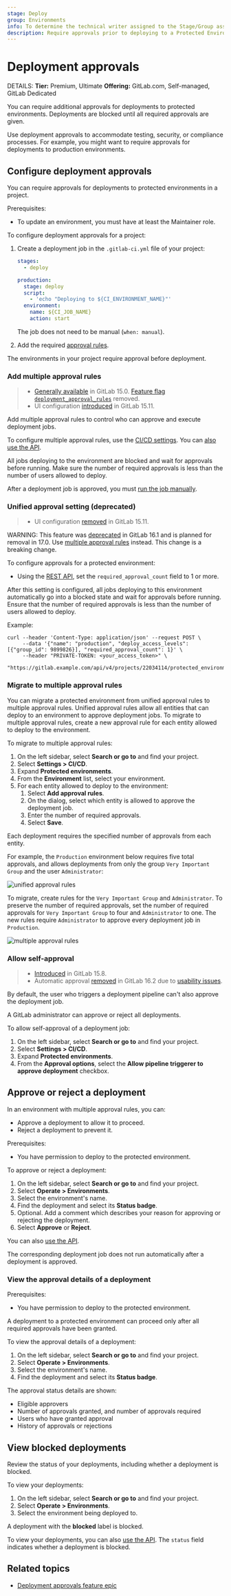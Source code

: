 ```yaml
---
stage: Deploy
group: Environments
info: To determine the technical writer assigned to the Stage/Group associated with this page, see https://handbook.gitlab.com/handbook/product/ux/technical-writing/#assignments
description: Require approvals prior to deploying to a Protected Environment
---
```


# Deployment approvals

DETAILS:
**Tier:** Premium, Ultimate
**Offering:** GitLab.com, Self-managed, GitLab Dedicated

You can require additional approvals for deployments to protected
environments. Deployments are blocked until all required approvals are
given.

Use deployment approvals to accommodate testing,
security, or compliance processes. For example, you might want to
require approvals for deployments to production environments.

## Configure deployment approvals

You can require approvals for deployments to protected environments in
a project.

Prerequisites:

- To update an environment, you must have at least the Maintainer role.

To configure deployment approvals for a project:

1. Create a deployment job in the `.gitlab-ci.yml` file of your project:

   ```yaml
   stages:
     - deploy

   production:
     stage: deploy
     script:
       - 'echo "Deploying to ${CI_ENVIRONMENT_NAME}"'
     environment:
       name: ${CI_JOB_NAME}
       action: start
   ```

   The job does not need to be manual (`when: manual`).

1. Add the required [approval rules](#add-multiple-approval-rules).

The environments in your project require approval before deployment.

### Add multiple approval rules

> - [Generally available](https://gitlab.com/gitlab-org/gitlab/-/issues/345678) in GitLab 15.0. [Feature flag `deployment_approval_rules`](https://gitlab.com/gitlab-org/gitlab/-/issues/345678) removed.
> - UI configuration [introduced](https://gitlab.com/gitlab-org/gitlab/-/issues/378445) in GitLab 15.11.

Add multiple approval rules to control who can approve and execute deployment jobs.

To configure multiple approval rules, use the [CI/CD settings](protected_environments.md#protecting-environments).
You can [also use the API](../../api/group_protected_environments.md#protect-a-single-environment).

All jobs deploying to the environment are blocked and wait for approvals before running.
Make sure the number of required approvals is less than the number of users allowed to deploy.

After a deployment job is approved, you must [run the job manually](../jobs/job_control.md#run-a-manual-job).

<!--- start_remove The following content will be removed on remove_date: '2024-05-22' -->

### Unified approval setting (deprecated)

> - UI configuration [removed](https://gitlab.com/gitlab-org/gitlab/-/issues/378447) in GitLab
>   15.11.

WARNING:
This feature was [deprecated](https://gitlab.com/groups/gitlab-org/-/epics/9662) in GitLab 16.1 and is planned for removal
in 17.0. Use [multiple approval rules](https://gitlab.com/gitlab-org/gitlab/-/issues/404579) instead. This change
is a breaking change.

To configure approvals for a protected environment:

- Using the [REST API](../../api/protected_environments.md#protect-a-single-environment),
  set the `required_approval_count` field to 1 or more.

After this setting is configured, all jobs deploying to this environment automatically go into a blocked state and wait for approvals before running. Ensure that the number of required approvals is less than the number of users allowed to deploy.

Example:

```shell
curl --header 'Content-Type: application/json' --request POST \
     --data '{"name": "production", "deploy_access_levels": [{"group_id": 9899826}], "required_approval_count": 1}' \
     --header "PRIVATE-TOKEN: <your_access_token>" \
     "https://gitlab.example.com/api/v4/projects/22034114/protected_environments"
```

### Migrate to multiple approval rules

You can migrate a protected environment from unified approval rules to multiple
approval rules. Unified approval rules allow all entities that can deploy to an
environment to approve deployment jobs. To migrate to multiple approval rules,
create a new approval rule for each entity allowed to deploy to the environment.

To migrate to multiple approval rules:

1. On the left sidebar, select **Search or go to** and find your project.
1. Select **Settings > CI/CD**.
1. Expand **Protected environments**.
1. From the **Environment** list, select your environment.
1. For each entity allowed to deploy to the environment:
   1. Select **Add approval rules**.
   1. On the dialog, select which entity is allowed to approve the
      deployment job.
   1. Enter the number of required approvals.
   1. Select **Save**.

Each deployment requires the specified number of approvals from each entity.

For example, the `Production` environment below requires five total approvals,
and allows deployments from only the group `Very Important Group` and the user
`Administrator`:

![unified approval rules](img/unified_approval_rules_v16_0.png)

To migrate, create rules for the `Very Important Group` and `Administrator`. To
preserve the number of required approvals, set the number of required approvals
for `Very Important Group` to four and `Administrator` to one. The new rules
require `Administrator` to approve every deployment job in `Production`.

![multiple approval rules](img/multiple_approval_rules_v16_0.png)

<!--- end_remove -->

### Allow self-approval

> - [Introduced](https://gitlab.com/gitlab-org/gitlab/-/issues/381418) in GitLab 15.8.
> - Automatic approval [removed](https://gitlab.com/gitlab-org/gitlab/-/merge_requests/124638) in GitLab 16.2 due to [usability issues](https://gitlab.com/gitlab-org/gitlab/-/issues/391258).

By default, the user who triggers a deployment pipeline can't also approve the deployment job.

A GitLab administrator can approve or reject all deployments.

To allow self-approval of a deployment job:

1. On the left sidebar, select **Search or go to** and find your project.
1. Select **Settings > CI/CD**.
1. Expand **Protected environments**.
1. From the **Approval options**, select the **Allow pipeline triggerer to approve deployment** checkbox.

## Approve or reject a deployment

In an environment with multiple approval rules, you can:

- Approve a deployment to allow it to proceed.
- Reject a deployment to prevent it.

Prerequisites:

- You have permission to deploy to the protected environment.

To approve or reject a deployment:

1. On the left sidebar, select **Search or go to** and find your project.
1. Select **Operate > Environments**.
1. Select the environment's name.
1. Find the deployment and select its **Status badge**.
1. Optional. Add a comment which describes your reason for approving or rejecting the deployment.
1. Select **Approve** or **Reject**.

You can also [use the API](../../api/deployments.md#approve-or-reject-a-blocked-deployment).

The corresponding deployment job does not run automatically after a deployment is approved.

### View the approval details of a deployment

Prerequisites:

- You have permission to deploy to the protected environment.

A deployment to a protected environment can proceed only after all required approvals have been
granted.

To view the approval details of a deployment:

1. On the left sidebar, select **Search or go to** and find your project.
1. Select **Operate > Environments**.
1. Select the environment's name.
1. Find the deployment and select its **Status badge**.

The approval status details are shown:

- Eligible approvers
- Number of approvals granted, and number of approvals required
- Users who have granted approval
- History of approvals or rejections

## View blocked deployments

Review the status of your deployments, including whether a deployment is blocked.

To view your deployments:

1. On the left sidebar, select **Search or go to** and find your project.
1. Select **Operate > Environments**.
1. Select the environment being deployed to.

A deployment with the **blocked** label is blocked.

To view your deployments, you can also [use the API](../../api/deployments.md#get-a-specific-deployment).
The `status` field indicates whether a deployment is blocked.

## Related topics

- [Deployment approvals feature epic](https://gitlab.com/groups/gitlab-org/-/epics/6832)

<!-- ## Troubleshooting

Include any troubleshooting steps that you can foresee. If you know beforehand what issues
one might have when setting this up, or when something is changed, or on upgrading, it's
important to describe those, too. Think of things that may go wrong and include them here.
This is important to minimize requests for support, and to avoid doc comments with
questions that you know someone might ask.

Each scenario can be a third-level heading, for example `### Getting error message X`.
If you have none to add when creating a doc, leave this section in place
but commented out to help encourage others to add to it in the future. -->
